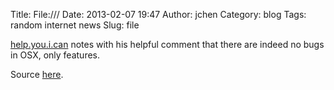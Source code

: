 Title: File:///
Date: 2013-02-07 19:47
Author: jchen
Category: blog
Tags: random internet news
Slug: file

[help.you.i.can][] notes with his helpful comment that there are indeed
no bugs in OSX, only features.

Source [here][].

  [help.you.i.can]: http://openradar.appspot.com/13128709#aglvcGVucmFkYXJyEAsSB0NvbW1lbnQYqomiAQw
  [here]: http://openradar.appspot.com/13128709

